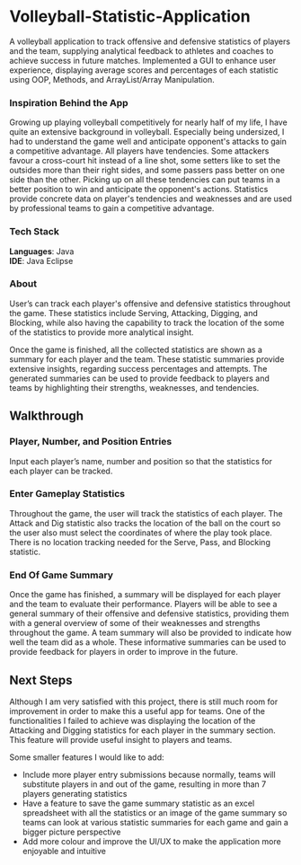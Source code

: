 # Volleyball-Statistic-Application
A volleyball application to track offensive and defensive statistics of players and the team, supplying analytical feedback to athletes and coaches to achieve success in future matches. Implemented a GUI to enhance user experience, displaying average scores and percentages of each statistic using OOP, Methods, and ArrayList/Array Manipulation.

<!-- <p align="center">
  <img src="/demo/VolleyStats-Tiitle.png" alt="VolleyStats" width="150" height="150"/>
</p> -->

### Inspiration Behind the App
Growing up playing volleyball competitively for nearly half of my life, I have quite an extensive background in volleyball. Especially being undersized, I had to understand the game well and anticipate opponent's attacks to gain a competitive advantage. All players have tendencies. Some attackers favour a cross-court hit instead of a line shot, some setters like to set the outsides more than their right sides, and some passers pass better on one side than the other. Picking up on all these tendencies can put teams in a better position to win and anticipate the opponent's actions. Statistics provide concrete data on player's tendencies and weaknesses and are used by professional teams to gain a competitive advantage.

### Tech Stack
**Languages**: Java </br>
**IDE**: Java Eclipse </br>

### About
User’s can track each player's offensive and defensive statistics throughout the game. These statistics include Serving, Attacking, Digging, and Blocking, while also having the capability to track the location of the some of the statistics to provide more analytical insight. 

Once the game is finished, all the collected statistics are shown as a summary for each player and the team. These statistic summaries provide extensive insights, regarding success percentages and attempts. The generated summaries can be used to provide feedback to players and teams by highlighting their strengths, weaknesses, and tendencies. 

## Walkthrough
### Player, Number, and Position Entries
Input each player’s name, number and position so that the statistics for each player can be tracked.

<!-- ![Player Stats](/app-demo/Season-Stats.gif) -->

### Enter Gameplay Statistics
Throughout the game, the user will track the statistics of each player. The Attack and Dig statistic also tracks the location of the ball on the court so the user also must select the coordinates of where the play took place. There is no location tracking needed for the Serve, Pass, and Blocking statistic.

<!-- ![Filter Stats](/app-demo/Filter-Stats.gif) -->

### End Of Game Summary
Once the game has finished, a summary will be displayed for each player and the team to evaluate their performance. Players will be able to see a general summary of their offensive and defensive statistics, providing them with a general overview of some of their weaknesses and strengths throughout the game. A team summary will also be provided to indicate how well the team did as a whole. These informative summaries can be used to provide feedback for players in order to improve in the future. 

<!-- ![Player Search](/app-demo/Player-Search.gif) -->

## Next Steps 
Although I am very satisfied with this project, there is still much room for improvement in order to make this a useful app for teams. One of the functionalities I failed to achieve was displaying the location of the Attacking and Digging statistics for each player in the summary section. This feature will provide useful insight to players and teams. </br>

Some smaller features I would like to add: </br>

* Include more player entry submissions because normally, teams will substitute players in and out of the game, resulting in more than 7 players generating statistics
* Have a feature to save the game summary statistic as an excel spreadsheet with all the statistics or an image of the game summary so teams can look at various statistic summaries for each game and gain a bigger picture perspective
* Add more colour and improve the UI/UX to make the application more enjoyable and intuitive 









